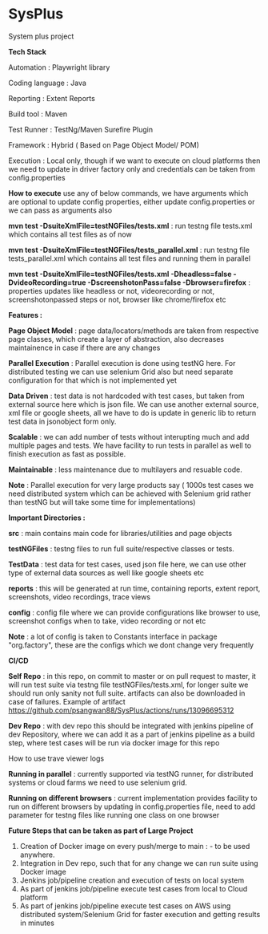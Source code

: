 # SysPlus
System plus project

**Tech Stack**

  Automation : Playwright library

  Coding language : Java

  Reporting : Extent Reports

  Build tool : Maven

  Test Runner : TestNg/Maven Surefire Plugin

  Framework : Hybrid ( Based on Page Object Model/ POM)

  Execution : Local only, though if we want to execute on cloud platforms then we need to update in driver factory only and credentials can be taken from config.properties

**How to execute** 
  use any of below commands, we have arguments which are optional to update config properties, either update config.properties or we can pass as arguments also

  **mvn test -DsuiteXmlFile=testNGFiles/tests.xml**
          :  run testng file tests.xml which contains all test files as of now

  **mvn test -DsuiteXmlFile=testNGFiles/tests_parallel.xml**
          :  run testng file tests_parallel.xml which contains all test files and running them in parallel
          
  **mvn test -DsuiteXmlFile=testNGFiles/tests.xml -Dheadless=false -DvideoRecording=true -DscreenshotonPass=false -Dbrowser=firefox**
          : properties updates like headless or not,  videorecording or not, screenshotonpassed steps or not, browser like chrome/firefox etc

  

**Features :**

  **Page Object Model** : page data/locators/methods are taken from respective page classes, which create a layer of abstraction, also decreases maintainence in case if there are any changes

  **Parallel Execution** : Parallel execution is done using testNG here. For distributed testing we can use selenium Grid also but need separate configuration for that which is not implemented yet

  **Data Driven** : test data is not hardcoded with test cases, but taken from external source here which is json file. We can use another external source, xml file or google sheets, all we have to do is update in generic lib to return test data in jsonobject form only.

  **Scalable** : we can add number of tests without interupting much and add multiple pages and tests. We have facility to run tests in parallel as well to finish execution as fast as possible. 

  **Maintainable** : less maintenance due to multilayers and resuable code.


  **Note** : Parallel execution for very large products say ( 1000s test cases we need distributed system which can be achieved with Selenium grid rather than testNG but will take some time for implementations) 


**Important Directories :**

  **src** : main contains main code for libraries/utilities and page objects

  **testNGFiles** : testng files to run full suite/respective classes or tests. 

  **TestData** : test data for test cases, used json file here, we can use other type of external data sources as well like google sheets etc

  **reports** : this will be generated at run time, containing reports, extent report, screenshots, video recordings, trace views 

  **config** : config file where we can provide configurations like browser to use, screenshot configs when to take, video recording or not etc

  **Note** : a lot of config is taken to Constants interface in package "org.factory", these are the configs which we dont change very frequently


**CI/CD**

  **Self Repo** : in this repo, on commit to master or on pull request to master, it will run test suite via testng file testNGFiles/tests.xml,  for longer suite we should run only sanity not full suite.
                  artifacts can also be downloaded in case of failures.
                  Example of artifact https://github.com/psangwan88/SysPlus/actions/runs/13096695312

  **Dev Repo** :  with dev repo this should be integrated with jenkins pipeline of dev Repository, where we can add it as a part of jenkins pipeline as a build step, where test cases will be run via docker image for this repo

How to use trave viewer logs  

**Running in parallel**  : currently supported via testNG runner, for distributed systems or cloud farms we need to use selenium grid.

**Running on different browsers**  : current implementation provides facility to run on different browsers by updating in config.properties file, need to add parameter for testng files like running one class on one browser


**Future Steps that can be taken as part of Large Project** 
  1. Creation of Docker image on every push/merge to main : - to be used anywhere.
  2. Integration in Dev repo, such that for any change we can run suite using Docker image
  3. Jenkins job/pipeline creation and execution of tests on local system
  4. As part  of jenkins job/pipeline execute test cases from local to Cloud platform
  5. As part of jenkins job/pipeline execute test cases on AWS using distributed system/Selenium Grid for faster execution and getting results in minutes



  
